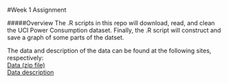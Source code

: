 #Week 1 Assignment

#####Overview
The .R scripts in this repo will download, read, and clean the UCI Power Consumption dataset. Finally, the .R script will construct and save a graph of some parts of the datset.

The data and description of the data can be found at the following sites, respectively:  
[Data (zip file)](https://d396qusza40orc.cloudfront.net/exdata%2Fdata%2Fhousehold_power_consumption.zip)  
[Data description](https://archive.ics.uci.edu/ml/datasets/Individual+household+electric+power+consumption)  
